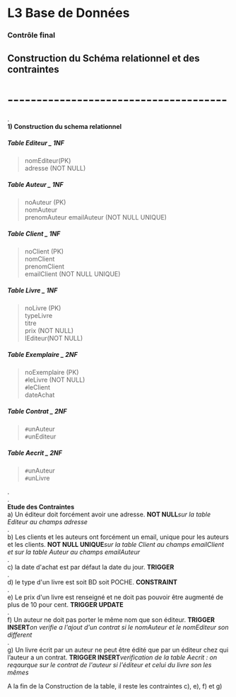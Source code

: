 # L3 Base de Données
### Contrôle final  
## Construction du Schéma relationnel et des contraintes
# --------------------------------------
.  
**1) Construction du schema relationnel**  

##### Table Editeur _ 1NF
> nomEditeur(PK)  
> adresse (NOT NULL)  

##### Table Auteur _ 1NF
> noAuteur (PK)  
> nomAuteur  
> prenomAuteur
> emailAuteur (NOT NULL UNIQUE)  

##### Table Client _ 1NF
> noClient (PK)  
> nomClient  
> prenomClient  
> emailClient (NOT NULL UNIQUE)  

##### Table Livre _ 1NF
> noLivre (PK)  
> typeLivre  
> titre  
> prix (NOT NULL)  
> lEditeur(NOT NULL)

##### Table Exemplaire _ 2NF
> noExemplaire (PK)  
> `#`leLivre (NOT NULL)  
> `#`leClient  
> dateAchat

##### Table Contrat _ 2NF
> `#`unAuteur  
> `#`unEditeur  

##### Table Aecrit _ 2NF
> `#`unAuteur  
> `#`unLivre

.  
.  
**Etude des Contraintes**  
a) Un éditeur doit forcément avoir une adresse. **NOT NULL***sur la table Editeur au champs adresse*  
.  
b) Les clients et les auteurs ont forcément un email, unique pour les auteurs et les clients. **NOT NULL UNIQUE***sur la table Client au champs emailClient et sur la table Auteur au champs emailAuteur*     
.  
c) la date d'achat est par défaut la date du jour. **TRIGGER**  
.  
d) le type d'un livre est soit BD soit POCHE. **CONSTRAINT**  
.  
e) Le prix d'un livre est renseigné et ne doit pas pouvoir être augmenté de plus de 10 pour cent. **TRIGGER UPDATE**  
.  
f) Un auteur ne doit pas porter le même nom que son éditeur. **TRIGGER INSERT***on verifie a l'ajout d'un contrat si le nomAuteur et le nomEditeur son different*  
.  
g) Un livre écrit par un auteur ne peut être édité que par un éditeur chez qui l’auteur a un contrat. **TRIGGER INSERT***verification de la table Aecrit : on reqaurque sur le contrat de l'auteur si l'éditeur et celui du livre son les mêmes*   



A la fin de la Construction de la table, il reste les contraintes c), e), f) et g)
